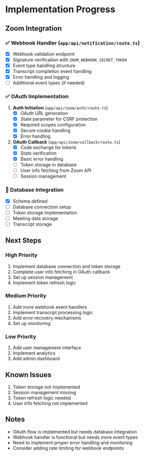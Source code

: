 # Implementation Progress

## Zoom Integration

### ✅ Webhook Handler (`app/api/notification/route.ts`)
- [x] Webhook validation endpoint
- [x] Signature verification with `ZOOM_WEBHOOK_SECRET_TOKEN`
- [x] Event type handling structure
- [x] Transcript completion event handling
- [x] Error handling and logging
- [ ] Additional event types (if needed)

### ✅ OAuth Implementation
1. **Auth Initiation** (`app/api/zoom/auth/route.ts`)
   - [x] OAuth URL generation
   - [x] State parameter for CSRF protection
   - [x] Required scopes configuration
   - [x] Secure cookie handling
   - [x] Error handling

2. **OAuth Callback** (`app/api/zoom/callback/route.ts`)
   - [x] Code exchange for tokens
   - [x] State verification
   - [x] Basic error handling
   - [ ] Token storage in database
   - [ ] User info fetching from Zoom API
   - [ ] Session management

### 🔄 Database Integration
- [x] Schema defined
- [ ] Database connection setup
- [ ] Token storage implementation
- [ ] Meeting data storage
- [ ] Transcript storage

## Next Steps

### High Priority
1. Implement database connection and token storage
2. Complete user info fetching in OAuth callback
3. Set up session management
4. Implement token refresh logic

### Medium Priority
1. Add more webhook event handlers
2. Implement transcript processing logic
3. Add error recovery mechanisms
4. Set up monitoring

### Low Priority
1. Add user management interface
2. Implement analytics
3. Add admin dashboard

## Known Issues
1. Token storage not implemented
2. Session management missing
3. Token refresh logic needed
4. User info fetching not implemented

## Notes
- OAuth flow is implemented but needs database integration
- Webhook handler is functional but needs more event types
- Need to implement proper error handling and monitoring
- Consider adding rate limiting for webhook endpoints 